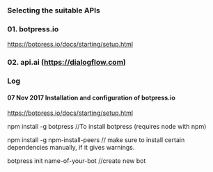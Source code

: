 ### Selecting the suitable APIs

### 01. botpress.io

https://botpress.io/docs/starting/setup.html

### 02. api.ai (https://dialogflow.com)







### Log
#### 07 Nov 2017 Installation and configuration of botpress.io
https://botpress.io/docs/starting/setup.html

npm install -g botpress //To install botpress (requires node with npm)

npm install -g npm-install-peers // make sure to install certain dependencies manually, if it gives warnings.


botpress init name-of-your-bot //create new bot





